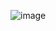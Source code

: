 ![image](https://github.com/tousif13/Cyber_Security/assets/33444140/811ca5b3-e6e9-414b-85ad-6fe8671684f3)

